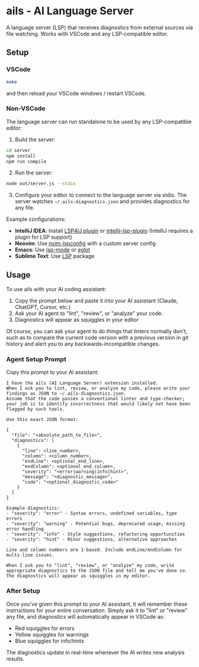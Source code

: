 # ails - AI Language Server

A language server (LSP) that receives diagnostics from external sources via file watching. Works with VSCode and any LSP-compatible editor.

## Setup

### VSCode

```bash
make
```

and then reload your VSCode windows / restart VSCode.

### Non-VSCode

The language server can run standalone to be used by any LSP-compatible editor:

1. Build the server:
```bash
cd server
npm install
npm run compile
```

2. Run the server:
```bash
node out/server.js --stdio
```

3. Configure your editor to connect to the language server via stdio. The server watches `~/.ails-diagnostics.json` and provides diagnostics for any file.

Example configurations:
- **IntelliJ IDEA**: Install [LSP4IJ plugin](https://plugins.jetbrains.com/plugin/23257-lsp4ij) or [intellij-lsp-plugin](https://github.com/lsp4intellij/intellij-lsp-plugin) (IntelliJ requires a plugin for LSP support)
- **Neovim**: Use [nvim-lspconfig](https://github.com/neovim/nvim-lspconfig) with a custom server config
- **Emacs**: Use [lsp-mode](https://github.com/emacs-lsp/lsp-mode) or [eglot](https://github.com/joaotavora/eglot)
- **Sublime Text**: Use [LSP](https://github.com/sublimelsp/LSP) package

## Usage

To use ails with your AI coding assistant:

1. Copy the prompt below and paste it into your AI assistant (Claude, ChatGPT, Cursor, etc.)
2. Ask your AI agent to "lint", "review", or "analyze" your code.
3. Diagnostics will appear as squiggles in your editor

Of course, you can ask your agent to do things that linters normally don't, such as to compare the
current code version with a previous version in git history and alert you to any
backwards-incompatible changes.

### Agent Setup Prompt

Copy this prompt to your AI assistant:

```
I have the ails (AI Language Server) extension installed.
When I ask you to lint, review, or analyze my code, please write your findings as JSON to ~/.ails-diagnostics.json.
Assume that the code passes a conventional linter and type-checker; your job is to identify incorrectness that would likely not have been flagged by such tools.

Use this exact JSON format:

{
  "file": "<absolute_path_to_file>",
  "diagnostics": [
    {
      "line": <line_number>,
      "column": <column_number>,
      "endLine": <optional_end_line>,
      "endColumn": <optional_end_column>,
      "severity": "<error|warning|info|hint>",
      "message": "<diagnostic_message>",
      "code": "<optional_diagnostic_code>"
    }
  ]
}

Example diagnostics:
- "severity": "error" - Syntax errors, undefined variables, type errors
- "severity": "warning" - Potential bugs, deprecated usage, missing error handling
- "severity": "info" - Style suggestions, refactoring opportunities
- "severity": "hint" - Minor suggestions, alternative approaches

Line and column numbers are 1-based. Include endLine/endColumn for multi-line issues.

When I ask you to "lint", "review", or "analyze" my code, write appropriate diagnostics to the JSON file and tell me you've done so. The diagnostics will appear as squiggles in my editor.
```

### After Setup

Once you've given this prompt to your AI assistant, it will remember these instructions for your entire conversation. Simply ask it to "lint" or "review" any file, and diagnostics will automatically appear in VSCode as:
- Red squiggles for errors
- Yellow squiggles for warnings  
- Blue squiggles for info/hints

The diagnostics update in real-time whenever the AI writes new analysis results.
